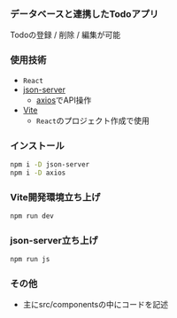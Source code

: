 ### データベースと連携したTodoアプリ
Todoの登録 / 削除 / 編集が可能

### 使用技術
- `React`
- [json-server](https://github.com/typicode/json-server)
    - [axios](https://axios-http.com)でAPI操作
- [Vite](https://ja.vitejs.dev)
    - `React`のプロジェクト作成で使用

### インストール
```bash
npm i -D json-server
npm i -D axios
```

### Vite開発環境立ち上げ
```bash
npm run dev
```

### json-server立ち上げ
```bash
npm run js
```

### その他
- 主にsrc/componentsの中にコードを記述